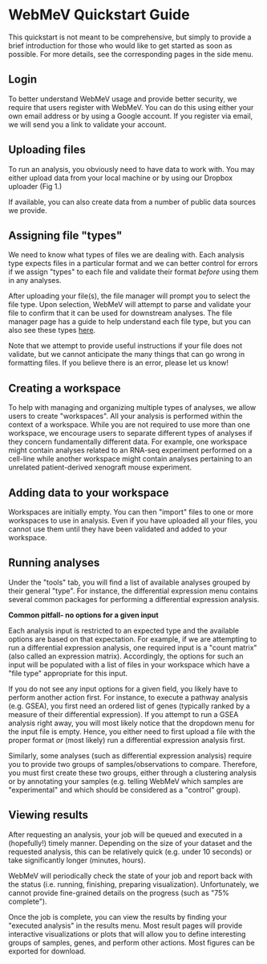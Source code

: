# WebMeV Quickstart Guide

This quickstart is not meant to be comprehensive, but simply to provide a brief introduction for those who would like to get started as soon as possible. For more details, see the corresponding pages in the side menu.

## Login

To better understand WebMeV usage and provide better security, we require that users register with WebMeV. You can do this using either your own email address or by using a Google account. If you register via email, we will send you a link to validate your account.

## Uploading files

To run an analysis, you obviously need to have data to work with. You may either upload data from your local machine or by using our Dropbox uploader (Fig 1.)

If available, you can also create data from a number of public data sources we provide.

## Assigning file "types"

We need to know what types of files we are dealing with. Each analysis type expects files in a particular format and we can better control for errors if we assign "types" to each file and validate their format *before* using them in any analyses.

After uploading your file(s), the file manager will prompt you to select the file type. Upon selection, WebMeV will attempt to parse and validate your file to confirm that it can be used for downstream analyses. The file manager page has a guide to help understand each file type, but you can also see these types [here](file_types.md#xyz).

Note that we attempt to provide useful instructions if your file does not validate, but we cannot anticipate the many things that can go wrong in formatting files. If you believe there is an error, please let us know!

## Creating a workspace

To help with managing and organizing multiple types of analyses, we allow users to create "workspaces". All your analysis is performed within the context of a workspace. While you are not required to use more than one workspace, we encourage users to separate different types of analyses if they concern fundamentally different data. For example, one workspace might contain analyses related to an RNA-seq experiment performed on a cell-line while another workspace might contain analyses pertaining to an unrelated patient-derived xenograft mouse experiment. 

## Adding data to your workspace

Workspaces are initially empty. You can then "import" files to one or more workspaces to use in analysis. Even if you have uploaded all your files, you cannot use them until they have been validated and added to your workspace.

## Running analyses

Under the "tools" tab, you will find a list of available analyses grouped by their general "type". For instance, the differential expression menu contains several common packages for performing a differential expression analysis.

**Common pitfall- no options for a given input**

Each analysis input is restricted to an expected type and the available options are based on that expectation. For example, if we are attempting to run a differential expression analysis, one required input is a "count matrix" (also called an expression matrix). Accordingly, the options for such an input will be populated with a list of files in your workspace which have a "file type" appropriate for this input. 

If you do not see any input options for a given field, you likely have to perform another action first. For instance, to execute a pathway analysis (e.g. GSEA), you first need an ordered list of genes (typically ranked by a measure of their differential expression). If you attempt to run a GSEA analysis right away, you will most likely notice that the dropdown menu for the input file is empty. Hence, you either need to first upload a file with the proper format *or* (most likely) run a differential expression analysis first.

Similarly, some analyses (such as differential expression analysis) require you to provide two groups of samples/observations to compare. Therefore, you must first create these two groups, either through a clustering analysis or by annotating your samples (e.g. telling WebMeV which samples are "experimental" and which should be considered as a "control" group).

## Viewing results

After requesting an analysis, your job will be queued and executed in a (hopefully!) timely manner. Depending on the size of your dataset and the requested analysis, this can be relatively quick (e.g. under 10 seconds) or take significantly longer (minutes, hours).

WebMeV will periodically check the state of your job and report back with the status (i.e. running, finishing, preparing visualization). Unfortunately, we cannot provide fine-grained details on the progress (such as "75% complete").

Once the job is complete, you can view the results by finding your "executed analysis" in the results menu. Most result pages will provide interactive visualizations or plots that will allow you to define interesting groups of samples, genes, and perform other actions. Most figures can be exported for download.
